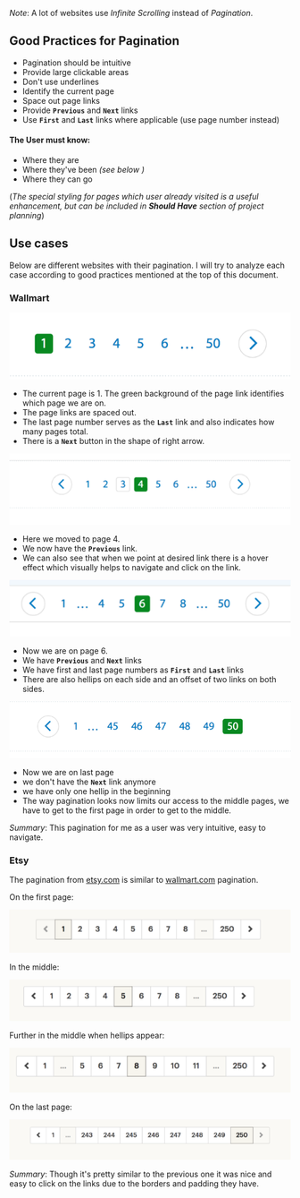 
*Note*: A lot of websites use *Infinite Scrolling* instead of *Pagination*.

## Good Practices for Pagination
+ Pagination should be intuitive
+ Provide large clickable areas
+ Don't use underlines
+ Identify the current page
+ Space out page links
+ Provide **`Previous`** and **`Next`** links
+ Use **`First`** and **`Last`** links where applicable (use page number instead)

#### The User must know:
+ Where they are
+ Where they've been *(see below )*
+ Where they can go

(*The special styling for pages which user already visited is a useful enhancement, but can be included in **Should Have**
section of project planning*)

## Use cases
Below are different websites with their pagination. I will try to analyze each case according to good practices mentioned at the top of this document.



### Wallmart

<img src="images/wallmart/first_page1.png">

- The current page is 1. The green background of the page link identifies which page we are on.
- The page links are spaced out.
- The last page number serves as the **`Last`** link and also indicates how many pages total.
- There is a **`Next`** button in the shape of right arrow.

<img src="images/wallmart/middle1.png">

- Here we moved to page 4. 
- We now have the **`Previous`** link.
- We can also see that when we point at desired link there is a hover effect which visually helps to navigate and click on the link.

<img src="images/wallmart/hellips1.png">

- Now we are on page 6.
- We have **`Previous`** and **`Next`** links
- We have first and last page numbers as **`First`** and **`Last`** links
- There are also hellips on each side and an offset of two links on both sides.

<img src="images/wallmart/last_page1.png">

- Now we are on last page
- we don't have the **`Next`** link anymore
- we have only one hellip in the beginning
- The way pagination looks now limits our access to the middle pages, we have to get to the first page in order to get to the middle. 

*Summary*: This pagination for me as a user was very intuitive, easy to navigate.



### Etsy

The pagination from [etsy.com](https://www.etsy.com) is similar to [wallmart.com](https://www.wallmart.com) pagination. 

On the first page:

<img src="images/etsy/first_page1.png">

In the middle:

<img src="images/etsy/middle1.png">

Further in the middle when hellips appear:

<img src="images/etsy/hellips1.png">

On the last page:

<img src="images/etsy/last_page1.png">

*Summary*: Though it's pretty similar to the previous one it was nice and easy to click on the links due to the borders and padding they have. 
